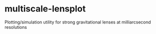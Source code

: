 # multiscale-lensplot
Plotting/simulation utility for strong gravitational lenses at milliarcsecond resolutions
